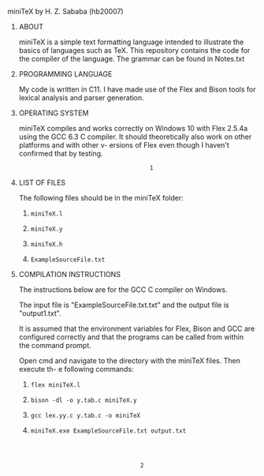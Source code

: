 miniTeX by H. Z. Sababa (hb20007)       
                                
                                        
1. ABOUT

      miniTeX is a simple text formatting language intended to illustrate the basics of
languages such as TeX. This repository contains the code for the compiler of the language.
The grammar can be found in Notes.txt


2. PROGRAMMING LANGUAGE

      My code is written in C11. I have made use of the Flex and Bison tools for lexical 
analysis and parser generation.


3. OPERATING SYSTEM

      miniTeX compiles and works correctly on Windows 10 with Flex 2.5.4a using the 
GCC 6.3 C compiler. It should theoretically also work on other platforms and with other v-
ersions of Flex even though I haven't confirmed that by testing.



                                            1                                             

4. LIST OF FILES

      The following files should be in the miniTeX folder:
      1.     miniTeX.l
      2.     miniTeX.y
      3.     miniTeX.h
      4.     ExampleSourceFile.txt


5. COMPILATION INSTRUCTIONS

      The instructions below are for the GCC C compiler on Windows.
	  
      The input file is "ExampleSourceFile.txt.txt" and the output 
file is "output1.txt".

      It is assumed that the environment variables for Flex, Bison and GCC are configured 
correctly and that the programs can be called from within the command prompt.

      Open cmd and navigate to the directory with the miniTeX files. Then execute th-
e following commands:

      1.     flex miniTeX.l
      2.     bison -dl -o y.tab.c miniTeX.y
      3.     gcc lex.yy.c y.tab.c -o miniTeX
      4.     miniTeX.exe ExampleSourceFile.txt output.txt




                                            2                                             